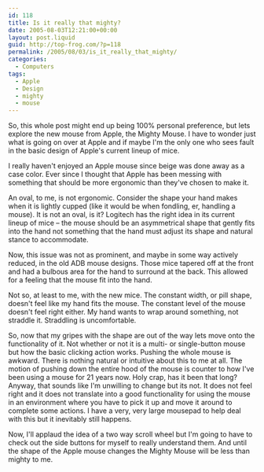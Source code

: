 ```yaml
---
id: 118
title: Is it really that mighty?
date: 2005-08-03T12:21:00+00:00
layout: post.liquid
guid: http://top-frog.com/?p=118
permalink: /2005/08/03/is_it_really_that_mighty/
categories:
  - Computers
tags:
  - Apple
  - Design
  - mighty
  - mouse
---
```

So, this whole post might end up being 100% personal preference, but lets explore the new mouse from Apple, the Mighty Mouse. I have to wonder just what is going on over at Apple and if maybe I'm the only one who sees fault in the basic design of Apple's current lineup of mice.



I really haven't enjoyed an Apple mouse since beige was done away as a case color. Ever since I thought that Apple has been messing with something that should be more ergonomic than they've chosen to make it.

An oval, to me, is not ergonomic. Consider the shape your hand makes when it is lightly cupped (like it would be when fondling, er, handling a mouse). It is not an oval, is it? Logitech has the right idea in its current lineup of mice – the mouse should be an asymmetrical shape that gently fits into the hand not something that the hand must adjust its shape and natural stance to accommodate.

Now, this issue was not as prominent, and maybe in some way actively reduced, in the old ADB mouse designs. Those mice tapered off at the front and had a bulbous area for the hand to surround at the back. This allowed for a feeling that the mouse fit into the hand.

Not so, at least to me, with the new mice. The constant width, or pill shape, doesn't feel like my hand fits the mouse. The constant level of the mouse doesn't feel right either. My hand wants to wrap around something, not straddle it. Straddling is uncomfortable.

So, now that my gripes with the shape are out of the way lets move onto the functionality of it. Not whether or not it is a multi- or single-button mouse but how the basic clicking action works. Pushing the whole mouse is awkward. There is nothing natural or intuitive about this to me at all. The motion of pushing down the entire hood of the mouse is counter to how I've been using a mouse for 21 years now. Holy crap, has it been that long? Anyway, that sounds like I'm unwilling to change but its not. It does not feel right and it does not translate into a good functionality for using the mouse in an environment where you have to pick it up and move it around to complete some actions. I have a very, very large mousepad to help deal with this but it inevitably still happens.

Now, I'll applaud the idea of a two way scroll wheel but I'm going to have to check out the side buttons for myself to really understand them. And until the shape of the Apple mouse changes the Mighty Mouse will be less than mighty to me.
